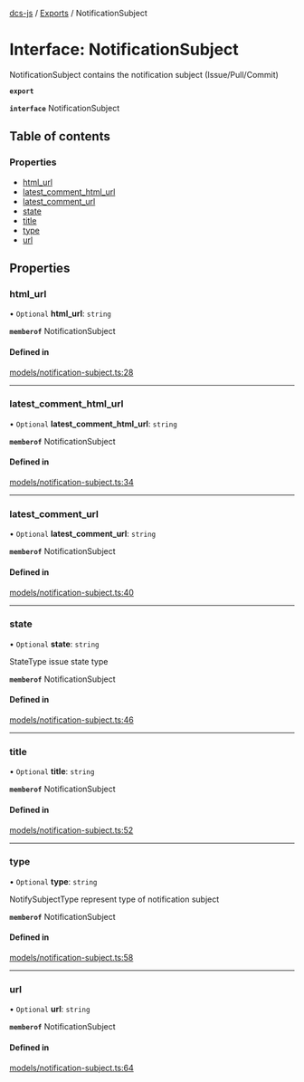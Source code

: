 [dcs-js](../README.md) / [Exports](../modules.md) / NotificationSubject

# Interface: NotificationSubject

NotificationSubject contains the notification subject (Issue/Pull/Commit)

**`export`**

**`interface`** NotificationSubject

## Table of contents

### Properties

- [html\_url](NotificationSubject.md#html_url)
- [latest\_comment\_html\_url](NotificationSubject.md#latest_comment_html_url)
- [latest\_comment\_url](NotificationSubject.md#latest_comment_url)
- [state](NotificationSubject.md#state)
- [title](NotificationSubject.md#title)
- [type](NotificationSubject.md#type)
- [url](NotificationSubject.md#url)

## Properties

### <a id="html_url" name="html_url"></a> html\_url

• `Optional` **html\_url**: `string`

**`memberof`** NotificationSubject

#### Defined in

[models/notification-subject.ts:28](https://github.com/unfoldingWord/dcs-js/blob/dd84989/models/notification-subject.ts#L28)

___

### <a id="latest_comment_html_url" name="latest_comment_html_url"></a> latest\_comment\_html\_url

• `Optional` **latest\_comment\_html\_url**: `string`

**`memberof`** NotificationSubject

#### Defined in

[models/notification-subject.ts:34](https://github.com/unfoldingWord/dcs-js/blob/dd84989/models/notification-subject.ts#L34)

___

### <a id="latest_comment_url" name="latest_comment_url"></a> latest\_comment\_url

• `Optional` **latest\_comment\_url**: `string`

**`memberof`** NotificationSubject

#### Defined in

[models/notification-subject.ts:40](https://github.com/unfoldingWord/dcs-js/blob/dd84989/models/notification-subject.ts#L40)

___

### <a id="state" name="state"></a> state

• `Optional` **state**: `string`

StateType issue state type

**`memberof`** NotificationSubject

#### Defined in

[models/notification-subject.ts:46](https://github.com/unfoldingWord/dcs-js/blob/dd84989/models/notification-subject.ts#L46)

___

### <a id="title" name="title"></a> title

• `Optional` **title**: `string`

**`memberof`** NotificationSubject

#### Defined in

[models/notification-subject.ts:52](https://github.com/unfoldingWord/dcs-js/blob/dd84989/models/notification-subject.ts#L52)

___

### <a id="type" name="type"></a> type

• `Optional` **type**: `string`

NotifySubjectType represent type of notification subject

**`memberof`** NotificationSubject

#### Defined in

[models/notification-subject.ts:58](https://github.com/unfoldingWord/dcs-js/blob/dd84989/models/notification-subject.ts#L58)

___

### <a id="url" name="url"></a> url

• `Optional` **url**: `string`

**`memberof`** NotificationSubject

#### Defined in

[models/notification-subject.ts:64](https://github.com/unfoldingWord/dcs-js/blob/dd84989/models/notification-subject.ts#L64)
